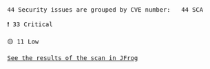 <pre>44 Security issues are grouped by CVE number:&Tab;44 SCA<br><br><div style="display: flex; align-items: center; text-align: center">❗️ 33 Critical</div><br><div style="display: flex; align-items: center; text-align: center">🟡 11 Low</div><br><a href="https://test-platform-url.jfrog.io/ui/onDemandScanning/3d90ec4b-cf33-4846-6831-4bf9576f2235?gh_job_id=some-job-id&gh_section=on_demand_scan">See the results of the scan in JFrog</a></pre>